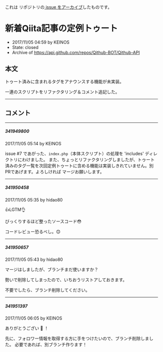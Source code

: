これは  リポジトリの[ issue をアーカイブ]()したものです。

# 新着Qiita記事の定例トゥート

- 2017/11/05 04:59 by KEINOS
- State: closed
- Archive of https://api.github.com/repos/Qithub-BOT/Qithub-API

## 本文

トゥート済みに含まれるタグをアナウンスする機能が未実装。

一連のスクリプトをリファクタリング＆コメント追記した。

-----

## コメント

-----

##### 341949800

2017/11/05 05:14 by KEINOS

issue #7 であがった、`index.php`（本体スクリプト）の処理を 'includes' ディレクトリにわけました。
また、ちょっとリファクタリングしましたが、トゥート済みのタグ一覧を次回定例トゥートに含める機能は実装しきれていません。別PRであげます。よろしければ マージお願いします。

-----

##### 341950458

2017/11/05 05:35 by hidao80

👍LGTM👌

びっくりするほど整ったソースコード😳

コードレビュー恐るべし。😊

-----

##### 341950657

2017/11/05 05:43 by hidao80

マージはしましたが、ブランチまだ使いますか？

勢いで削除してしまったので、いちおうリストアしておきます。

不要でしたら、ブランチ削除してください。

-----

##### 341951397

2017/11/05 06:05 by KEINOS

ありがとうござい 💪 ！

先に、フォロワー情報を取得する方に手をつけたいので、ブランチ削除しました。
必要であれば、別ブランチ作ります！
